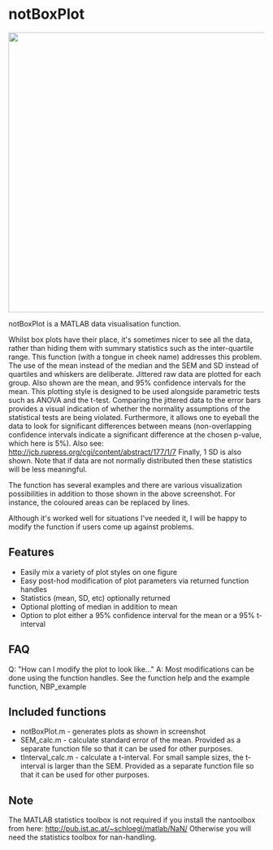 # notBoxPlot
<p align="center">
<img src="https://raw.githubusercontent.com/raacampbell/notBoxPlot/gh-pages/images/nbp_example.png"  height=550px/>
</p>


notBoxPlot is a MATLAB data visualisation function. 

Whilst box plots have their place, it's sometimes nicer to see all the data, rather than hiding them with summary statistics such as the inter-quartile range. This function (with a tongue in cheek name) addresses this problem. The use of the mean instead of the median and the SEM and SD instead of quartiles and whiskers are deliberate.
Jittered raw data are plotted for each group. Also shown are the mean, and 95% confidence intervals for the mean. This plotting style is designed to be used alongside parametric tests such as ANOVA and the t-test. Comparing the jittered data to the error bars provides a visual indication of whether the normality assumptions of the statistical tests are being violated. Furthermore, it allows one to eyeball the data to look for significant differences between means (non-overlapping confidence intervals indicate a significant difference at the chosen p-value, which here is 5%). Also see: http://jcb.rupress.org/cgi/content/abstract/177/1/7 Finally, 1 SD is also shown. Note that if data are not normally distributed then these statistics will be less meaningful.

The function has several examples and there are various visualization possibilities in addition to those shown in the above screenshot. For instance, the coloured areas can be replaced by lines.

Although it's worked well for situations I've needed it, I will be happy to modify the function if users come up against problems.

## Features
- Easily mix a variety of plot styles on one figure
- Easy post-hod modification of plot parameters via returned function handles
- Statistics (mean, SD, etc) optionally returned 
- Optional plotting of median in addition to mean 
- Option to plot either a 95% confidence interval for the mean or a 95% t-interval

## FAQ
Q: "How can I modify the plot to look like..."
A: Most modifications can be done using the function handles. See the function help and the example function, NBP_example


## Included functions
- notBoxPlot.m - generates plots as shown in screenshot
- SEM_calc.m - calculate standard error of the mean. Provided as a separate function file so that it can be used for other purposes.
- tInterval_calc.m - calculate a t-interval. For small sample sizes, the t-interval is larger than the SEM. Provided as a separate function file so that it can be used for other purposes.

## Note
The MATLAB statistics toolbox is not required if you install the nantoolbox from here: http://pub.ist.ac.at/~schloegl/matlab/NaN/ Otherwise you will need the statistics toolbox for nan-handling.
